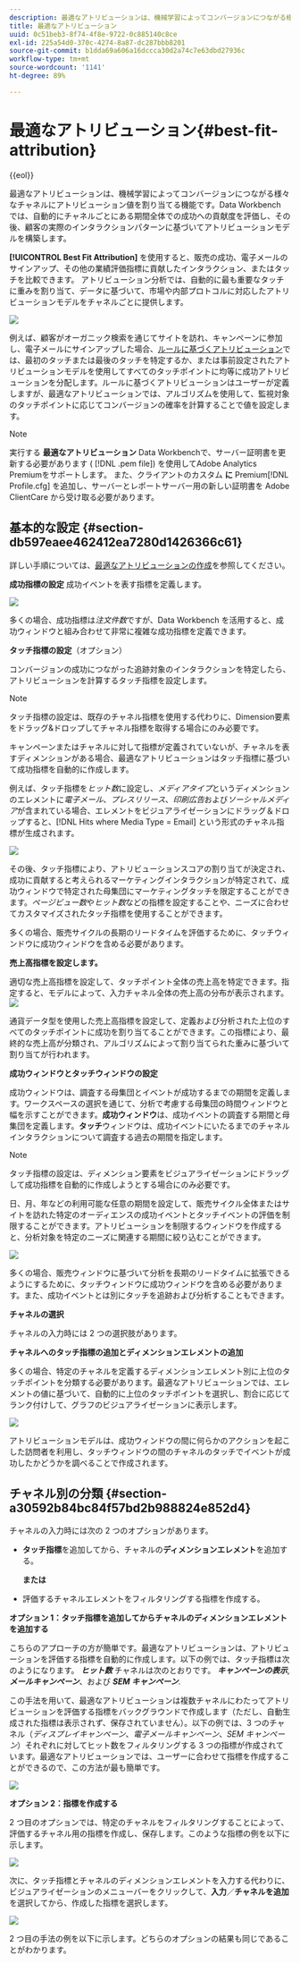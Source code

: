 ```yaml
---
description: 最適なアトリビューションは、機械学習によってコンバージョンにつながる様々なチャネルにアトリビューション値を割り当てる機能です。Data Workbench では、自動的にチャネルごとにある期間全体での成功への貢献度を評価し、その後、顧客の実際のインタラクションパターンに基づいてアトリビューションモデルを構築します。
title: 最適なアトリビューション
uuid: 0c51beb3-8f74-4f8e-9722-0c885140c8ce
exl-id: 225a54d0-370c-4274-8a87-dc287bbb8201
source-git-commit: b1dda69a606a16dccca30d2a74c7e63dbd27936c
workflow-type: tm+mt
source-wordcount: '1141'
ht-degree: 89%

---
```


# 最適なアトリビューション{#best-fit-attribution}

{{eol}}

最適なアトリビューションは、機械学習によってコンバージョンにつながる様々なチャネルにアトリビューション値を割り当てる機能です。Data Workbench では、自動的にチャネルごとにある期間全体での成功への貢献度を評価し、その後、顧客の実際のインタラクションパターンに基づいてアトリビューションモデルを構築します。

**[!UICONTROL Best Fit Attribution]** を使用すると、販売の成功、電子メールのサインアップ、その他の業績評価指標に貢献したインタラクション、またはタッチを比較できます。 アトリビューション分析では、自動的に最も重要なタッチに重みを割り当て、データに基づいて、市場や内部プロトコルに対応したアトリビューションモデルをチャネルごとに提供します。

![](assets/attrib_windows_5.png)

例えば、顧客がオーガニック検索を通じてサイトを訪れ、キャンペーンに参加し、電子メールにサインアップした場合、[ルールに基づくアトリビューション](/help/home/c-get-started/c-attribution-profiles/c-rules-attrib/c-rules-attrib.md)では、最初のタッチまたは最後のタッチを特定するか、または事前設定されたアトリビューションモデルを使用してすべてのタッチポイントに均等に成功アトリビューションを分配します。ルールに基づくアトリビューションはユーザーが定義しますが、最適なアトリビューションでは、アルゴリズムを使用して、監視対象のタッチポイントに応じてコンバージョンの確率を計算することで値を設定します。

>[!NOTE]
>
>実行する **最適なアトリビューション** Data Workbenchで、サーバー証明書を更新する必要があります ( [!DNL .pem file]) を使用してAdobe Analytics Premiumをサポートします。 また、クライアントのカスタム **に** Premium[!DNL Profile.cfg] を追加し、サーバーとレポートサーバー用の新しい証明書を Adobe ClientCare から受け取る必要があります。

## 基本的な設定 {#section-db597eaee462412ea7280d1426366c61}

詳しい手順については、[最適なアトリビューションの作成](../../../../home/c-get-started/c-attribution-profiles/c-attrib-algorithmic/c-attrib-building.md#concept-fede6fc4f592475fa8b351b1765a522d)を参照してください。

**成功指標の設定**
成功イベントを表す指標を定義します。

![](assets/attrib_windows_1.png)

多くの場合、成功指標は&#x200B;*注文件数*&#x200B;ですが、Data Workbench を活用すると、成功ウィンドウと組み合わせて非常に複雑な成功指標を定義できます。

**タッチ指標の設定**（オプション）

コンバージョンの成功につながった追跡対象のインタラクションを特定したら、アトリビューションを計算するタッチ指標を設定します。

>[!NOTE]
>
>タッチ指標の設定は、既存のチャネル指標を使用する代わりに、Dimension要素をドラッグ&amp;ドロップしてチャネル指標を取得する場合にのみ必要です。

キャンペーンまたはチャネルに対して指標が定義されていないが、チャネルを表すディメンションがある場合、最適なアトリビューションはタッチ指標に基づいて成功指標を自動的に作成します。

例えば、タッチ指標を&#x200B;*ヒット数*&#x200B;に設定し、*メディアタイプ*&#x200B;というディメンションのエレメントに&#x200B;*電子メール*、*プレスリリース*、*印刷広告*&#x200B;および&#x200B;*ソーシャルメディア*&#x200B;が含まれている場合、エレメントをビジュアライゼーションにドラッグ＆ドロップすると、[!DNL Hits where Media Type = Email] という形式のチャネル指標が生成されます。

![](assets/attrib_windows_2.png)

その後、タッチ指標により、アトリビューションスコアの割り当てが決定され、成功に貢献すると考えられるマーケティングインタラクションが特定されて、成功ウィンドウで特定された母集団にマーケティングタッチを限定することができます。*ページビュー数*&#x200B;や&#x200B;*ヒット数*&#x200B;などの指標を設定することや、ニーズに合わせてカスタマイズされたタッチ指標を使用することができます。

多くの場合、販売サイクルの長期のリードタイムを評価するために、タッチウィンドウに成功ウィンドウを含める必要があります。

**売上高指標を設定します。**

適切な売上高指標を設定して、タッチポイント全体の売上高を特定できます。指定すると、モデルによって、入力チャネル全体の売上高の分布が表示されます。 ![](assets/attrib_windows_6.png)

通貨データ型を使用した売上高指標を設定して、定義および分析された上位のすべてのタッチポイントに成功を割り当てることができます。この指標により、最終的な売上高が分類され、アルゴリズムによって割り当てられた重みに基づいて割り当てが行われます。

**成功ウィンドウとタッチウィンドウの設定**

成功ウィンドウは、調査する母集団とイベントが成功するまでの期間を定義します。ワークスペースの選択を通じて、分析で考慮する母集団の時間ウィンドウと幅を示すことができます。**成功ウィンドウ**&#x200B;は、成功イベントの調査する期間と母集団を定義します。**タッチ**&#x200B;ウィンドウは、成功イベントにいたるまでのチャネルインタラクションについて調査する過去の期間を指定します。

>[!NOTE]
>
>タッチ指標の設定は、ディメンション要素をビジュアライゼーションにドラッグして成功指標を自動的に作成しようとする場合にのみ必要です。

日、月、年などの利用可能な任意の期間を設定して、販売サイクル全体またはサイトを訪れた特定のオーディエンスの成功イベントとタッチイベントの評価を制限することができます。アトリビューションを制限するウィンドウを作成すると、分析対象を特定のニーズに関連する期間に絞り込むことができます。

![](assets/attrib_windows_4.png)

多くの場合、販売ウィンドウに基づいて分析を長期のリードタイムに拡張できるようにするために、タッチウィンドウに成功ウィンドウを含める必要があります。また、成功イベントとは別にタッチを追跡および分析することもできます。

**チャネルの選択**

チャネルの入力時には 2 つの選択肢があります。

**チャネルへのタッチ指標の追加とディメンションエレメントの追加**

多くの場合、特定のチャネルを定義するディメンションエレメント別に上位のタッチポイントを分類する必要があります。最適なアトリビューションでは、エレメントの値に基づいて、自動的に上位のタッチポイントを選択し、割合に応じてランク付けして、グラフのビジュアライゼーションに表示します。

![](assets/attrib_windows_7.png)

アトリビューションモデルは、成功ウィンドウの間に何らかのアクションを起こした訪問者を利用し、タッチウィンドウの間のチャネルのタッチでイベントが成功したかどうかを調べることで作成されます。

## チャネル別の分類 {#section-a30592b84bc84f57bd2b988824e852d4}

チャネルの入力時には次の 2 つのオプションがあります。

* **タッチ指標**&#x200B;を追加してから、チャネルの&#x200B;**ディメンションエレメント**&#x200B;を追加する。

   **または**

* 評価するチャネルエレメントをフィルタリングする指標を作成する。

**オプション 1：タッチ指標を追加してからチャネルのディメンションエレメントを追加する**

こちらのアプローチの方が簡単です。最適なアトリビューションは、アトリビューションを評価する指標を自動的に作成します。以下の例では、タッチ指標は次のようになります。 ***ヒット数*** チャネルは次のとおりです。 ***キャンペーンの表示***, ***メールキャンペーン***、および ***SEM キャンペーン***.

この手法を用いて、最適なアトリビューションは複数チャネルにわたってアトリビューションを評価する指標をバックグラウンドで作成します（ただし、自動生成された指標は表示されず、保存されていません）。以下の例では、3 つのチャネル（*ディスプレイキャンペーン*、*電子メールキャンペーン*、*SEM キャンペーン*）それぞれに対してヒット数をフィルタリングする 3 つの指標が作成されています。最適なアトリビューションでは、ユーザーに合わせて指標を作成することができるので、この方法が最も簡単です。

![](assets/attrib_touch_add_dims.png)

**オプション 2：指標を作成する**

2 つ目のオプションでは、特定のチャネルをフィルタリングすることによって、評価するチャネル用の指標を作成し、保存します。このような指標の例を以下に示します。

![](assets/attrib_create_metric.png)

次に、タッチ指標とチャネルのディメンションエレメントを入力する代わりに、ビジュアライゼーションのメニューバーをクリックして、**入力**／**チャネルを追加**&#x200B;を選択してから、作成した指標を選択します。

![](assets/attrib_results_2.png)

2 つ目の手法の例を以下に示します。どちらのオプションの結果も同じであることがわかります。
